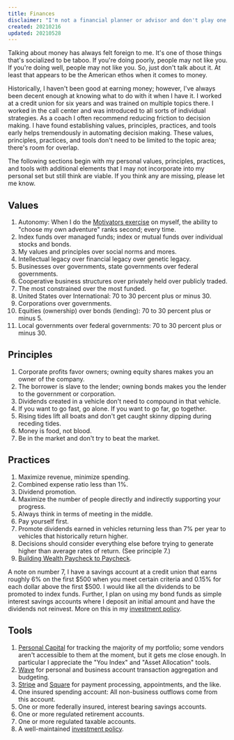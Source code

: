 ```yaml
---
title: Finances
disclaimer: "I'm not a financial planner or advisor and don't play one on the Internet. This content is for informational and entertainment purposes only and does not constitute advice. Please consult with your financial advisors and financial institutions."
created: 20210216 
updated: 20210528
---
```


Talking about money has always felt foreign to me. It's one of those things that's socialized to be taboo. If you're doing poorly, people may not like you. If you're doing well, people may not like you. So, just don't talk about it. At least that appears to be the American ethos when it comes to money.

Historically, I haven't been good at earning money; however, I've always been decent enough at knowing what to do with it when I have it. I worked at a credit union for six years and was trained on multiple topics there. I worked in the call center and was introduced to all sorts of individual strategies. As a coach I often recommend reducing friction to decision making. I have found establishing values, principles, practices, and tools early helps tremendously in automating decision making. These values, principles, practices, and tools don't need to be limited to the topic area; there's room for overlap.

The following sections begin with my personal values, principles, practices, and tools with additional elements that I may not incorporate into my personal set but still think are viable. If you think any are missing, please let me know.

## Values

1. Autonomy: When I do the [Motivators exercise](/highest-version-of-the-self/motivators) on myself, the ability to "choose my own adventure" ranks second; every time.
2. Index funds over managed funds; index or mutual funds over individual stocks and bonds.
3. My values and principles over social norms and mores.
4. Intellectual legacy over financial legacy over genetic legacy.
5. Businesses over governments, state governments over federal governments.
6. Cooperative business structures over privately held over publicly traded.
7. The most constrained over the most funded.
8. United States over International: 70 to 30 percent plus or minus 30.
9. Corporations over governments.
9. Equities (ownership) over bonds (lending): 70 to 30 percent plus or minus 5.
10. Local governments over federal governments: 70 to 30 percent plus or minus 30.

## Principles

1. Corporate profits favor owners; owning equity shares makes you an owner of the company.
2. The borrower is slave to the lender; owning bonds makes you the lender to the government or corporation.
3. Dividends created in a vehicle don't need to compound in that vehicle.
4. If you want to go fast, go alone. If you want to go far, go together.
5. Rising tides lift all boats and don't get caught skinny dipping during receding tides.
6. Money is food, not blood.
7. Be in the market and don't try to beat the market.

## Practices

1. Maximize revenue, minimize spending.
2. Combined expense ratio less than 1%.
3. Dividend promotion.
4. Maximize the number of people directly and indirectly supporting your progress.
5. Always think in terms of meeting in the middle.
6. Pay yourself first.
7. Promote dividends earned in vehicles returning less than 7% per year to vehicles that historically return higher.
8. Decisions should consider everything else before trying to generate higher than average rates of return. (See principle 7.)
9. [Building Wealth Paycheck to Paycheck](/finances/building-wealth-paycheck-to-paycheck).

A note on number 7, I have a savings account at a credit union that earns roughly 6% on the first $500 when you meet certain criteria and 0.15% for each dollar above the first $500. I would like all the dividends to be promoted to index funds. Further, I plan on using my bond funds as simple interest savings accounts where I deposit an initial amount and have the dividends not reinvest. More on this in my [investment policy](/finances/investment-policy).

## Tools

1. [Personal Capital](https://www.personalcapital.com) for tracking the majority of my portfolio; some vendors aren't accessible to them at the moment, but it gets me close enough. In particular I appreciate the "You Index" and "Asset Allocation" tools.
2. [Wave](https://www.waveapps.com) for personal and business account transaction aggregation and budgeting.
3. [Stripe](https://stripe.com) and [Square](https://squareup.com/us/en) for payment processing, appointments, and the like.
4. One insured spending account: All non-business outflows come from this account.
5. One or more federally insured, interest bearing savings accounts.
6. One or more regulated retirement accounts.
7. One or more regulated taxable accounts.
8. A well-maintained [investment policy](/finances/investment-policy).